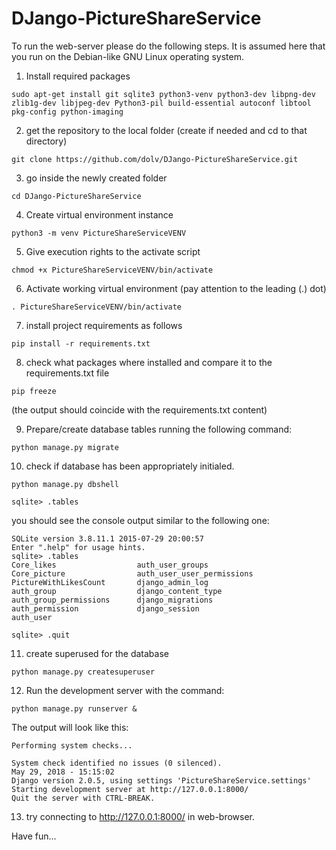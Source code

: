 # DJango-PictureShareService

To run the web-server please do the following steps.
It is assumed here that you run on the Debian-like GNU Linux operating system.

1. Install required packages
```
sudo apt-get install git sqlite3 python3-venv python3-dev libpng-dev zlib1g-dev libjpeg-dev Python3-pil build-essential autoconf libtool pkg-config python-imaging
```

2. get the repository to the local folder (create if needed and cd to that directory)

```git clone https://github.com/dolv/DJango-PictureShareService.git```

3. go inside the newly created folder

```cd DJango-PictureShareService```

4. Create virtual environment instance

```python3 -m venv PictureShareServiceVENV```

5. Give execution rights to the activate script

```chmod +x PictureShareServiceVENV/bin/activate```

6. Activate working virtual environment (pay attention to the leading (.) dot)

```. PictureShareServiceVENV/bin/activate```

7. install project requirements as follows

```pip install -r requirements.txt```

8. check what packages where installed and compare it to the requirements.txt file

```pip freeze```

(the output should coincide with the requirements.txt content)

9. Prepare/create database tables running the following command:

```python manage.py migrate```

10. check if database has been appropriately initialed.

```
python manage.py dbshell

sqlite> .tables

```
you should see the console output similar to the following one:
```
SQLite version 3.8.11.1 2015-07-29 20:00:57
Enter ".help" for usage hints.
sqlite> .tables
Core_likes                  auth_user_groups
Core_picture                auth_user_user_permissions
PictureWithLikesCount       django_admin_log
auth_group                  django_content_type
auth_group_permissions      django_migrations
auth_permission             django_session
auth_user
```
```sqlite> .quit```

11. create superused for the database

```python manage.py createsuperuser```

12. Run the development server with the command:

```python manage.py runserver &```

The output will look like this:

```
Performing system checks...

System check identified no issues (0 silenced).
May 29, 2018 - 15:15:02
Django version 2.0.5, using settings 'PictureShareService.settings'
Starting development server at http://127.0.0.1:8000/
Quit the server with CTRL-BREAK.
```

13. try connecting to http://127.0.0.1:8000/ in web-browser.

Have fun...
